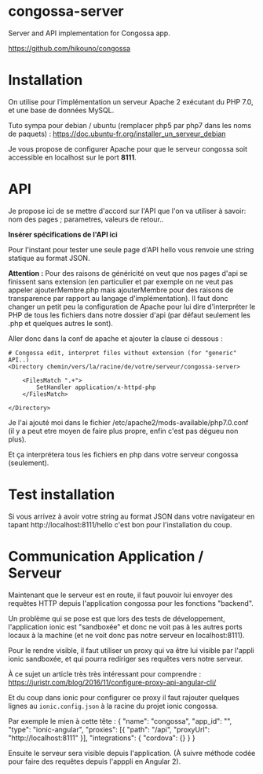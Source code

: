 # congossa-server
Server and API implementation for Congossa app.

https://github.com/hikouno/congossa


# Installation

On utilise pour l'implémentation un serveur Apache 2 exécutant du PHP 7.0,
et une base de données MySQL.

Tuto sympa pour debian / ubuntu (remplacer php5 par php7 dans les noms de paquets) :
https://doc.ubuntu-fr.org/installer_un_serveur_debian

Je vous propose de configurer Apache pour que le serveur congossa soit accessible
en localhost sur le port **8111**.

# API

Je propose ici de se mettre d'accord sur l'API que l'on va utiliser à savoir:
nom des pages ; parametres, valeurs de retour..

**Insérer spécifications de l'API ici**

Pour l'instant pour tester une seule page d'API hello vous renvoie une
string statique au format JSON.

**Attention :** Pour des raisons de généricité on veut que nos pages d'api se finissent
sans extension (en particulier et par exemple on ne veut pas appeler ajouterMembre.php mais 
ajouterMembre pour des raisons de transparence par rapport au langage d'implémentation).
Il faut donc changer un petit peu la configuration de Apache pour lui dire d'interpréter le PHP
de tous les fichiers dans notre dossier d'api (par défaut seulement les .php et quelques autres le sont).

Aller donc dans la conf de apache et ajouter la clause ci dessous :

    # Congossa edit, interpret files without extension (for "generic" API..)
    <Directory chemin/vers/la/racine/de/votre/serveur/congossa-server>

        <FilesMatch ".+">
            SetHandler application/x-httpd-php
        </FilesMatch>

    </Directory>

Je l'ai ajouté moi dans le fichier /etc/apache2/mods-available/php7.0.conf (il y a peut etre moyen
de faire plus propre, enfin c'est pas dégueu non plus).

Et ça interprétera tous les fichiers en php dans votre serveur congossa (seulement).

# Test installation

Si vous arrivez à avoir votre string au format JSON dans votre navigateur en
tapant http://localhost:8111/hello c'est bon pour l'installation du coup.

# Communication Application / Serveur

Maintenant que le serveur est en route, il faut pouvoir lui envoyer des requêtes HTTP
depuis l'application congossa pour les fonctions "backend".

Un problème qui se pose est que lors des tests de développement,
l'application ionic est "sandboxée" et donc ne voit pas à les autres ports locaux
à la machine (et ne voit donc pas notre serveur en localhost:8111).

Pour le rendre visible, il faut utiliser un proxy qui va être lui visible par l'appli
ionic sandboxée, et qui pourra rediriger ses requêtes vers notre serveur.

À ce sujet un article très très intéressant pour comprendre :
https://juristr.com/blog/2016/11/configure-proxy-api-angular-cli/

Et du coup dans ionic pour configurer ce proxy il faut rajouter quelques lignes
au `ionic.config.json` à la racine du projet ionic congossa.

Par exemple le mien à cette tête :
    {
      "name": "congossa",
      "app_id": "",
      "type": "ionic-angular",
      "proxies": [{
        "path": "/api",
        "proxyUrl": "http://localhost:8111"
      }],
      "integrations": {
        "cordova": {}
      }
    }

Ensuite le serveur sera visible depuis l'application.
(À suivre méthode codée pour faire des requêtes depuis l'apppli en Angular 2).

